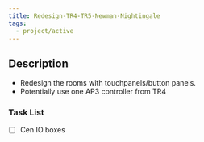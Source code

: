 ```yaml
---
title: Redesign-TR4-TR5-Newman-Nightingale
tags:
  - project/active
---
```


## Description

- Redesign the rooms with touchpanels/button panels.
- Potentially use one AP3 controller from TR4

### Task List

- [ ] Cen IO boxes


